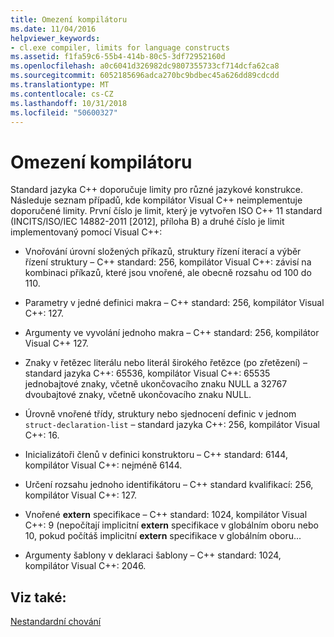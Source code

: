 ```yaml
---
title: Omezení kompilátoru
ms.date: 11/04/2016
helpviewer_keywords:
- cl.exe compiler, limits for language constructs
ms.assetid: f1fa59c6-55b4-414b-80c5-3df72952160d
ms.openlocfilehash: a0c6041d326982dc9807355733cf714dcfa62ca8
ms.sourcegitcommit: 6052185696adca270bc9bdbec45a626dd89cdcdd
ms.translationtype: MT
ms.contentlocale: cs-CZ
ms.lasthandoff: 10/31/2018
ms.locfileid: "50600327"
---
```

# <a name="compiler-limits"></a>Omezení kompilátoru

Standard jazyka C++ doporučuje limity pro různé jazykové konstrukce. Následuje seznam případů, kde kompilátor Visual C++ neimplementuje doporučené limity. První číslo je limit, který je vytvořen ISO C++ 11 standard (INCITS/ISO/IEC 14882-2011 [2012], příloha B) a druhé číslo je limit implementovaný pomocí Visual C++:

- Vnořování úrovní složených příkazů, struktury řízení iterací a výběr řízení struktury – C++ standard: 256, kompilátor Visual C++: závisí na kombinaci příkazů, které jsou vnořené, ale obecně rozsahu od 100 do 110.

- Parametry v jedné definici makra – C++ standard: 256, kompilátor Visual C++: 127.

- Argumenty ve vyvolání jednoho makra – C++ standard: 256, kompilátor Visual C++ 127.

- Znaky v řetězec literálu nebo literál širokého řetězce (po zřetězení) – standard jazyka C++: 65536, kompilátor Visual C++: 65535 jednobajtové znaky, včetně ukončovacího znaku NULL a 32767 dvoubajtové znaky, včetně ukončovacího znaku NULL.

- Úrovně vnořené třídy, struktury nebo sjednocení definic v jednom `struct-declaration-list` – standard jazyka C++: 256, kompilátor Visual C++: 16.

- Inicializátoři členů v definici konstruktoru – C++ standard: 6144, kompilátor Visual C++: nejméně 6144.

- Určení rozsahu jednoho identifikátoru – C++ standard kvalifikací: 256, kompilátor Visual C++: 127.

- Vnořené **extern** specifikace – C++ standard: 1024, kompilátor Visual C++: 9 (nepočítají implicitní **extern** specifikace v globálním oboru nebo 10, pokud počítáš implicitní **extern**  specifikace v globálním oboru...

- Argumenty šablony v deklaraci šablony – C++ standard: 1024, kompilátor Visual C++: 2046.

## <a name="see-also"></a>Viz také:

[Nestandardní chování](../cpp/nonstandard-behavior.md)